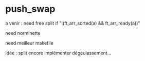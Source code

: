 # push_swap

a venir :
need free split if "!(ft_arr_sorted(a) && ft_arr_ready(a))"

need norminette

need meilleur makefile



idée :
split encore implémenter dégeulassement...




